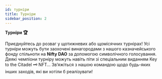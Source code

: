 ```yaml
---
id: турніри
title: Турніри
sidebar_position: 2
---
```


**Турніри 🏆**

Приєднуйтесь до розваг у щотижневих або щомісячних турнірах! Усі турніри можуть бути заохочені винагородами з нашого казначейського фонду спільноти на **Nifty DAO** за допомогою символічного голосування. Деякі чемпіони турніру можуть навіть піти зі спеціальним виданням Key to the Citadel 🗝️ NFT... Зв’яжіться з нашою командою щодо будь-яких інших заходів, які ви хотіли б реалізувати!
